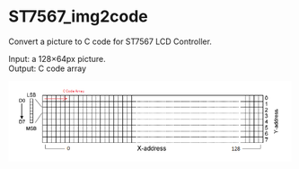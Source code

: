 # ST7567_img2code
Convert a picture to C code for ST7567 LCD Controller.

Input: a 128×64px picture.  
Output: C code array

![](format.png "format")
